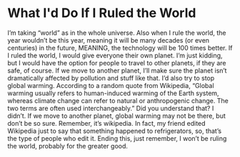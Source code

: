 # What I'd Do If I Ruled the World
I’m taking “world” as in the whole universe. Also when I rule the world, the year wouldn’t be this year, meaning it will be many decades (or even centuries) in the future, MEANING, the technology will be 100 times better. If I ruled the world, I would give everyone their own planet. I’m just kidding, but I would have the option for people to travel to other planets, if they are safe, of course. If we move to another planet, I’ll make sure the planet isn’t dramatically affected by pollution and stuff like that. I’d also try to stop global warming. According to a random quote from Wikipedia,
 “Global warming usually refers to human-induced warming of the Earth system, whereas climate change can refer to natural or anthropogenic change. The two terms are often used interchangeably.”
 Did you understand that? I didn’t. If we move to another planet, global warming may not be there, but don’t be so sure. Remember, it’s wikipedia. In fact, my friend edited	Wikipedia just to say that something happened to refrigerators, so, that’s the type of people who edit it. Ending this, just remember, I won’t be ruling the world, probably for the greater good.

